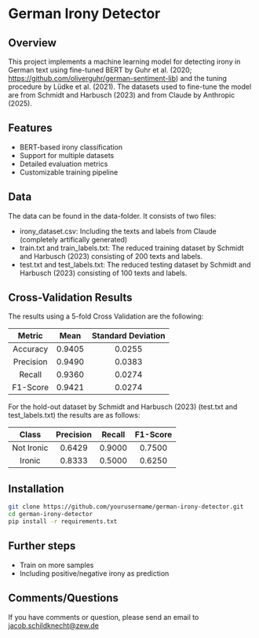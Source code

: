 # German Irony Detector

## Overview
This project implements a machine learning model for detecting irony in German text using fine-tuned BERT by Guhr et al. (2020; https://github.com/oliverguhr/german-sentiment-lib) and the tuning procedure by Lüdke et al. (2021). The datasets used to fine-tune the model are from Schmidt and Harbusch (2023) and from Claude by Anthropic (2025).

## Features
- BERT-based irony classification
- Support for multiple datasets
- Detailed evaluation metrics
- Customizable training pipeline

## Data
The data can be found in the data-folder. It consists of two files:
- irony_dataset.csv: Including the texts and labels from Claude (completely artifically generated)
- train.txt and train_labels.txt: The reduced training dataset by Schmidt and Harbusch (2023) consisting of 200 texts and labels.
- test.txt and test_labels.txt: The reduced testing dataset by Schmidt and Harbusch (2023) consisting of 100 texts and labels.

## Cross-Validation Results

The results using a 5-fold Cross Validation are the following:

| Metric     | Mean    | Standard Deviation |
|:----------:|:-------:|:------------------:|
| Accuracy   | 0.9405  | 0.0255             |
| Precision  | 0.9490  | 0.0383             |
| Recall     | 0.9360  | 0.0274             |
| F1-Score   | 0.9421  | 0.0274             |

For the hold-out dataset by Schmidt and Harbusch (2023) (test.txt and test_labels.txt) the results are as follows:

| Class        | Precision | Recall | F1-Score    |
|:------------:|:---------:|:------:|:-----------:|
| Not Ironic   | 0.6429    | 0.9000 | 0.7500      |
| Ironic       | 0.8333    | 0.5000 | 0.6250      |

## Installation
```bash
git clone https://github.com/yourusername/german-irony-detector.git
cd german-irony-detector
pip install -r requirements.txt
```

## Further steps
- Train on more samples
- Including positive/negative irony as prediction

## Comments/Questions
If you have comments or question, please send an email to jacob.schildknecht@zew.de